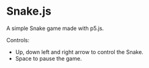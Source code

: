 # Snake.js

A simple Snake game made with p5.js.

Controls:
* Up, down left and right arrow to control the Snake.
* Space to pause the game. 

